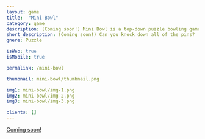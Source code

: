 ```yaml
---
layout: game
title:  "Mini Bowl"
category: game
description: (Coming soon!) Mini Bowl is a top-down puzzle bowling game full of unique and challenging puzzles! Can you knock down all of the pins?
short_description: (Coming soon!) Can you knock down all of the pins?
gnere: Puzzle

isWeb: true
isMobile: true

permalink: /mini-bowl

thumbnail: mini-bowl/thumbnail.png

img1: mini-bowl/img-1.png
img2: mini-bowl/img-2.png
img3: mini-bowl/img-3.png

clients: []
---
```


<a href="" class="button-normal" target="_BLANK">Coming soon!</a>
